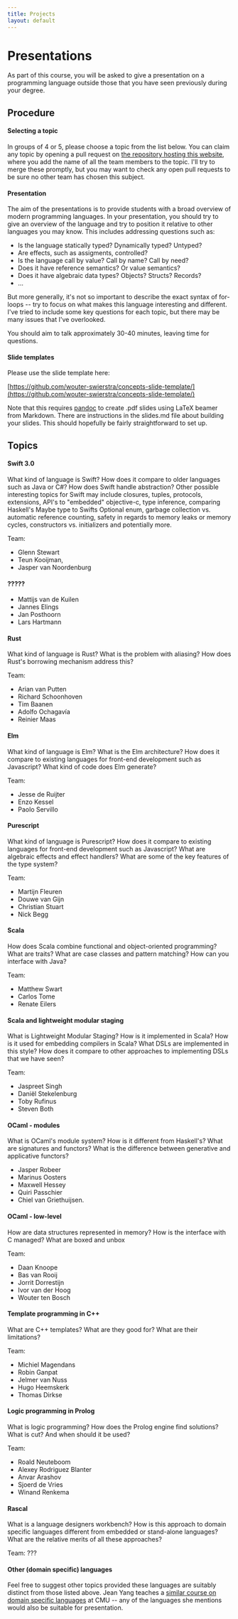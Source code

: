 ```yaml
---
title: Projects
layout: default
---
```


# Presentations

As part of this course, you will be asked to give a presentation on a
programming language outside those that you have seen previously
during your degree.

## Procedure


#### Selecting a topic

In groups of 4 or 5, please choose a topic from the list below. You
can claim any topic by opening a pull request on
[the repository hosting this website](https://github.com/wouter-swierstra/2016-CPD),
where you add the name of all the team members to the topic. I'll try
to merge these promptly, but you may want to check any open pull
requests to be sure no other team has chosen this subject.

#### Presentation

The aim of the presentations is to provide students with a broad
overview of modern programming languages. In your presentation, you
should try to give an overview of the language and try to position it
relative to other languages you may know. This includes addressing
questions such as:

* Is the language statically typed? Dynamically typed? Untyped?
* Are effects, such as assigments, controlled?
* Is the language call by value? Call by name? Call by need? 
* Does it have reference semantics? Or value semantics?
* Does it have algebraic data types? Objects? Structs? Records?
* ...

But more generally, it's not so important to describe the exact syntax
of for-loops -- try to focus on what makes this language interesting
and different. I've tried to include some key questions for each
topic, but there may be many issues that I've overlooked.

You should aim to talk approximately 30-40 minutes, leaving time for
questions.

#### Slide templates

Please use the slide template here:

[https://github.com/wouter-swierstra/concepts-slide-template/](https://github.com/wouter-swierstra/concepts-slide-template/)

Note that this requires [pandoc](http://pandoc.org/) to create .pdf
slides using LaTeX beamer from Markdown. There are instructions in the
slides.md file about building your slides. This should hopefully be
fairly straightforward to set up.

## Topics

#### Swift 3.0

What kind of language is Swift? How does it compare to older languages 
such as Java or C#? How does Swift handle abstraction?  Other possible
interesting topics for Swift may include closures, tuples, protocols, 
extensions, API's to "embedded" objective-c, type inference, comparing 
Haskell's Maybe type to Swifts Optional enum, garbage collection vs. 
automatic reference counting, safety in regards to memory leaks or memory
cycles, constructors vs. initializers and potentially more.

Team:
* Glenn Stewart
* Teun Kooijman,
* Jasper van Noordenburg

#### ?????

* Mattijs van de Kuilen
* Jannes Elings
* Jan Posthoorn
* Lars Hartmann

#### Rust

What kind of language is Rust? What is the problem with aliasing? How
does Rust's borrowing mechanism address this?

Team:
* Arian van Putten
* Richard Schoonhoven
* Tim Baanen
* Adolfo Ochagavía
* Reinier Maas

#### Elm

What kind of language is Elm? What is the Elm architecture? How does
it compare to existing languages for front-end development such as
Javascript? What kind of code does Elm generate?

Team:
* Jesse de Ruijter
* Enzo Kessel
* Paolo Servillo

#### Purescript

What kind of language is Purescript? How does it compare to existing
languages for front-end development such as Javascript? What are
algebraic effects and effect handlers? What are some of the key
features of the type system?

Team:
* Martijn Fleuren 
* Douwe van Gijn
* Christian Stuart
* Nick Begg

#### Scala

How does Scala combine functional and object-oriented programming?
What are traits? What are case classes and pattern matching? How can
you interface with Java?

Team: 
* Matthew Swart
* Carlos Tome
* Renate Eilers


#### Scala and lightweight modular staging

What is Lightweight Modular Staging? How is it implemented in Scala?
How is it used for embedding compilers in Scala? What DSLs are
implemented in this style? How does it compare to other approaches to
implementing DSLs that we have seen?

Team: 
* Jaspreet Singh
* Daniël Stekelenburg
* Toby Rufinus
* Steven Both

#### OCaml - modules

What is OCaml's module system? How is it different from Haskell's?
What are signatures and functors? What is the difference between
generative and applicative functors?

* Jasper Robeer
* Marinus Oosters
* Maxwell Hessey
* Quiri Passchier
* Chiel van Griethuijsen.

#### OCaml - low-level

How are data structures represented in memory? How is the interface
with C managed? What are boxed and unbox

Team:
* Daan Knoope
* Bas van Rooij
* Jorrit Dorrestijn
* Ivor van der Hoog
* Wouter ten Bosch

#### Template programming in C++

What are C++ templates? What are they good for? What are their
limitations?

Team: 
* Michiel Magendans
* Robin Ganpat
* Jelmer van Nuss
* Hugo Heemskerk
* Thomas Dirkse

#### Logic programming in Prolog

What is logic programming? How does the Prolog engine find solutions?
What is cut? And when should it be used?

Team: 
* Roald Neuteboom
* Alexey Rodriguez Blanter
* Anvar Arashov
* Sjoerd de Vries
* Winand Renkema

#### Rascal

What is a language designers workbench? How is this approach to domain
specific languages different from embedded or stand-alone languages?
What are the relative merits of all these approaches?

Team: ???

#### Other (domain specific) languages

Feel free to suggest other topics provided these languages are
suitably distinct from those listed above. Jean Yang teaches a
[similar course on domain specific languages](https://www.cs.cmu.edu/~jyang2/courses/fall16/15819/syllabus.html)
at CMU -- any of the languages she mentions would also be suitable for
presentation.

